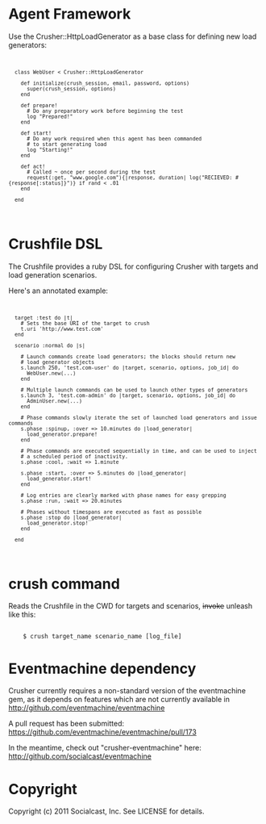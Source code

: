 # Agent Framework
Use the Crusher::HttpLoadGenerator as a base class for defining new load generators:
<code>
  
      class WebUser < Crusher::HttpLoadGenerator

        def initialize(crush_session, email, password, options)
          super(crush_session, options)
        end

        def prepare!
          # Do any preparatory work before beginning the test
          log "Prepared!"
        end

        def start!
          # Do any work required when this agent has been commanded 
          # to start generating load
          log "Starting!"
        end

        def act!
          # Called ~ once per second during the test
          request(:get, "www.google.com"){|response, duration| log("RECIEVED: #{response[:status]}")} if rand < .01
        end
  
      end
</code>


# Crushfile DSL

The Crushfile provides a ruby DSL for configuring Crusher with targets and load generation scenarios.

Here's an annotated example:
<code>
  
      target :test do |t|
        # Sets the base URI of the target to crush
        t.uri 'http://www.test.com'
      end
      
      scenario :normal do |s|
        
        # Launch commands create load generators; the blocks should return new 
        # load generator objects
        s.launch 250, 'test.com-user' do |target, scenario, options, job_id| do
          WebUser.new(...)
        end
      
        # Multiple launch commands can be used to launch other types of generators
        s.launch 3, 'test.com-admin' do |target, scenario, options, job_id| do
          AdminUser.new(...)
        end
        
        # Phase commands slowly iterate the set of launched load generators and issue commands
        s.phase :spinup, :over => 10.minutes do |load_generator|
          load_generator.prepare!
        end
        
        # Phase commands are executed sequentially in time, and can be used to inject
        # a scheduled period of inactivity.
        s.phase :cool, :wait => 1.minute
        
        s.phase :start, :over => 5.minutes do |load_generator|
          load_generator.start!
        end
        
        # Log entries are clearly marked with phase names for easy grepping
        s.phase :run, :wait => 20.minutes
        
        # Phases without timespans are executed as fast as possible
        s.phase :stop do |load_generator|
          load_generator.stop!
        end
      
      end
      
</code>

# crush command

Reads the Crushfile in the CWD for targets and scenarios, <strike>invoke</strike> unleash like this:

<code>
    $ crush target_name scenario_name [log_file]
</code>

# Eventmachine dependency


Crusher currently requires a non-standard version of the eventmachine gem, as it depends on features which are not currently available in http://github.com/eventmachine/eventmachine

A pull request has been submitted: https://github.com/eventmachine/eventmachine/pull/173

In the meantime, check out "crusher-eventmachine" here: http://github.com/socialcast/eventmachine

# Copyright

Copyright (c) 2011 Socialcast, Inc. See LICENSE for details.
